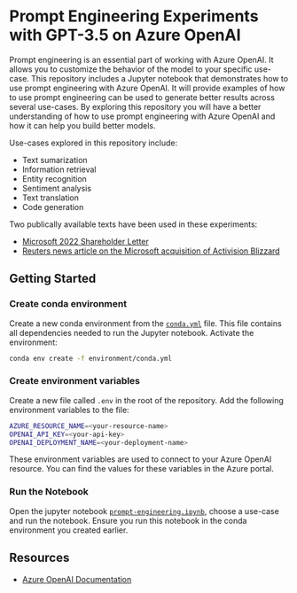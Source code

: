 # Prompt Engineering Experiments with GPT-3.5 on Azure OpenAI

Prompt engineering is an essential part of working with Azure OpenAI. It allows you to customize the behavior of the model to your specific use-case. This repository includes a Jupyter notebook that demonstrates how to use prompt engineering with Azure OpenAI. It will provide examples of how to use prompt engineering can be used to generate better results across several use-cases. By exploring this repository you will have a better understanding of how to use prompt engineering with Azure OpenAI and how it can help you build better models.

Use-cases explored in this repository include:

- Text sumarization
- Information retrieval
- Entity recognition
- Sentiment analysis
- Text translation
- Code generation

Two publically available texts have been used in these experiments:

- [Microsoft 2022 Shareholder Letter](https://www.microsoft.com/investor/reports/ar22/download-center/)
- [Reuters news article on the Microsoft acquisition of Activision Blizzard](https://www.nasdaq.com/articles/uk-blocks-microsoft-$69-bln-activision-deal-over-cloud-gaming-concerns)

## Getting Started

### Create conda environment

Create a new conda environment from the [`conda.yml`](environment/conda.yml) file. This file contains all dependencies needed to run the Jupyter notebook. Activate the environment:

```bash
conda env create -f environment/conda.yml
```

### Create environment variables

Create a new file called `.env` in the root of the repository. Add the following environment variables to the file:

```bash
AZURE_RESOURCE_NAME=<your-resource-name>
OPENAI_API_KEY=<your-api-key>
OPENAI_DEPLOYMENT_NAME=<your-deployment-name>
```

These environment variables are used to connect to your Azure OpenAI resource. You can find the values for these variables in the Azure portal.

### Run the Notebook

Open the jupyter notebook [`prompt-engineering.ipynb`](src/prompt-engineering.ipynb), choose a use-case and run the notebook. Ensure you run this notebook in the conda environment you created earlier.

## Resources

- [Azure OpenAI Documentation](https://learn.microsoft.com/azure/cognitive-services/openai/overview/)
